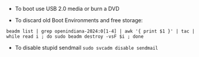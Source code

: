 
- To boot use USB 2.0 media or burn a DVD

- To discard old Boot Environments and free storage:

`beadm list | grep openindiana-2024:0[1-4] | awk '{ print $1 }' | tac | while read i ; do sudo beadm destroy -vsF $i ; done`

- To disable stupid sendmail `sudo svcadm disable sendmail`
